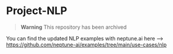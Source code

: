 # Project-NLP

> **Warning** This repository has been archived


You can find the updated NLP examples with neptune.ai here -->   
https://github.com/neptune-ai/examples/tree/main/use-cases/nlp
